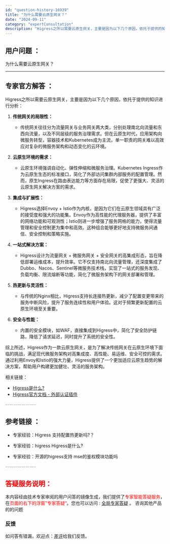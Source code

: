 ```yaml
---
id: "question-history-16939"
title: "为什么需要云原生网关？"
date: "2024-09-11"
category: "expertConsultation"
description: "Higress之所以需要云原生网关，主要是因为以下几个原因，依托于提供的知识进行分析：1. **传统网关的局限性：**   - 传统网关往往分为流量网关与业务网关两大类，分别处理南北向流量和东西向流量，以及不同层级的服务治理需求。但在云原生时代，应用架构向微服务转型，容器技术和Kubernetes成"
---
```


## 用户问题 ： 
 为什么需要云原生网关？  

---------------
## 专家官方解答 ：

Higress之所以需要云原生网关，主要是因为以下几个原因，依托于提供的知识进行分析：

1. **传统网关的局限性：**
   - 传统网关往往分为流量网关与业务网关两大类，分别处理南北向流量和东西向流量，以及不同层级的服务治理需求。但在云原生时代，应用架构向微服务转型，容器技术和Kubernetes成为主流，单一职责的网关难以高效应对复杂的微服务架构和动态变化的云环境。

2. **云原生环境的需求：**
   - 云原生环境强调自动化、弹性伸缩和微服务治理。Kubernetes Ingress作为云原生生态的标准接口，简化了外部访问集群内部服务的配置管理。然而，原生Ingress在路由表达能力等方面存在局限，促使了更强大、灵活的云原生网关解决方案的需求。

3. **集成与扩展性：**
   - Higress选择Envoy + Istio作为内核，是因为它们在云原生领域具有广泛的接受度和强大的功能集。Envoy作为高性能的代理服务器，提供了丰富的网络功能和可观测性；Istio则进一步增强了服务网格的能力，使得流量管理和安全控制更为集中和高效。这种组合能够更好地支持微服务间通信、安全控制和策略实施。

4. **一站式解决方案：**
   - Higress设计为流量网关 + 微服务网关 + 安全网关的高集成形态，旨在降低部署运维成本，提升效率。它不仅支持南北向流量管理，还深度集成了Dubbo、Nacos、Sentinel等微服务技术栈，实现了一站式的服务发现、负载均衡、限流熔断等功能，简化了微服务架构下的网关部署和管理。

5. **热更新与灵活性：**
   - 与传统的Nginx相比，Higress支持长连接热更新，减少了配置变更带来的服务中断风险，提升了服务连续性和用户体验。这对于频繁更新配置的云原生环境至关重要。

6. **安全与性能：**
   - 内置的安全模块，如WAF，直接集成到Higress中，简化了安全防护链路，降低了请求延迟，同时提升了系统的安全性。

综上所述，Higress作为一款云原生网关，是为了解决传统网关在云原生环境下面临的挑战，满足现代微服务架构对高集成度、高性能、易运维、安全可控的需求。通过利用Envoy和Istio的强大力量，Higress提供了一个更加适应云原生趋势的解决方案，帮助用户构建更加健壮、灵活的服务架构。

相关链接：
- [Higress是什么?](https://link.zhihu.com/?target=https%3A//higress.cn/docs/latest/overview/what-is-higress/)
- [Higress官方文档 - 外部认证插件](https://higress.io/docs/latest/plugins/authentication/ext-auth/?source=plugin)


<font color="#949494">---------------</font> 


## 参考链接 ：

* 专家经验：Higress 支持配置热更新吗?？ 
 
 * 专家经验：higress Higress是什么? 
 
 * 专家经验：开源的higress支持 mse的鉴权模块功能吗 


 <font color="#949494">---------------</font> 
 


## <font color="#FF0000">答疑服务说明：</font> 

本内容经由技术专家审阅的用户问答的镜像生成，我们提供了<font color="#FF0000">专家智能答疑服务</font>，在<font color="#FF0000">页面的右下的浮窗”专家答疑“</font>。您也可以访问 : [全局专家答疑](https://answer.opensource.alibaba.com/docs/intro) 。 咨询其他产品的的问题

### 反馈
如问答有错漏，欢迎点：[差评](https://ai.nacos.io/user/feedbackByEnhancerGradePOJOID?enhancerGradePOJOId=16944)给我们反馈。
